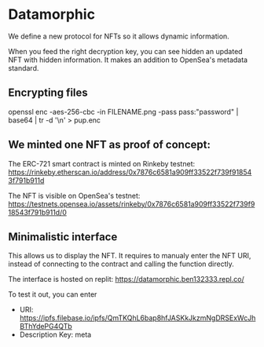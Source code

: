 # Datamorphic

We define a new protocol for NFTs so it allows dynamic information.

When you feed the right decryption key, you can see hidden an updated NFT with hidden information. It makes an addition to OpenSea's metadata standard. 

## Encrypting files

openssl enc -aes-256-cbc -in FILENAME.png -pass pass:"password" | base64 | tr -d '\n' > pup.enc

## We minted one NFT as proof of concept:

The ERC-721 smart contract is minted on Rinkeby testnet: https://rinkeby.etherscan.io/address/0x7876c6581a909ff33522f739f918543f791b911d

The NFT is visible on OpenSea's testnet: https://testnets.opensea.io/assets/rinkeby/0x7876c6581a909ff33522f739f918543f791b911d/0

## Minimalistic interface

This allows us to display the NFT. It requires to manualy enter the NFT URI, instead of connecting to the contract and calling the function directly.

The interface is hosted on replit: https://datamorphic.ben132333.repl.co/

To test it out, you can enter 
- URI: https://ipfs.filebase.io/ipfs/QmTKQhL6bap8hfJASKkJkzmNgDRSExWcJhBThYdePG4QTb
- Description Key: meta

